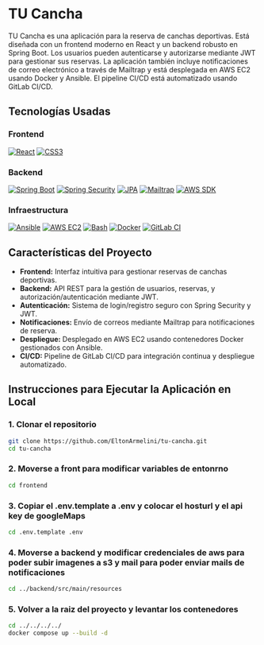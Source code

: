 # TU Cancha

TU Cancha es una aplicación para la reserva de canchas deportivas. Está diseñada con un frontend moderno en React y un backend robusto en Spring Boot. Los usuarios pueden autenticarse y autorizarse mediante JWT para gestionar sus reservas. La aplicación también incluye notificaciones de correo electrónico a través de Mailtrap y está desplegada en AWS EC2 usando Docker y Ansible. El pipeline CI/CD está automatizado usando GitLab CI/CD.

## Tecnologías Usadas

### Frontend

[![React](https://img.shields.io/badge/react-%2320232a.svg?style=for-the-badge&logo=react&logoColor=%2361DAFB)](https://reactjs.org/)
[![CSS3](https://img.shields.io/badge/css3-%231572B6.svg?style=for-the-badge&logo=css3&logoColor=white)](https://developer.mozilla.org/en-US/docs/Web/CSS)

### Backend

[![Spring Boot](https://img.shields.io/badge/springboot-%236DB33F.svg?style=for-the-badge&logo=springboot&logoColor=white)](https://spring.io/projects/spring-boot)
[![Spring Security](https://img.shields.io/badge/springsecurity-%236DB33F.svg?style=for-the-badge&logo=spring&logoColor=white)](https://spring.io/projects/spring-security)
[![JPA](https://img.shields.io/badge/jpa-%236DB33F.svg?style=for-the-badge&logo=spring&logoColor=white)](https://spring.io/projects/spring-data-jpa)
[![Mailtrap](https://img.shields.io/badge/mailtrap-%2323CCEF.svg?style=for-the-badge&logo=mailtrap&logoColor=white)](https://mailtrap.io/)
[![AWS SDK](https://img.shields.io/badge/aws_sdk-%23FF9900.svg?style=for-the-badge&logo=amazon-aws&logoColor=white)](https://aws.amazon.com/sdk-for-java/)

### Infraestructura

[![Ansible](https://img.shields.io/badge/ansible-%231A1918.svg?style=for-the-badge&logo=ansible&logoColor=white)](https://www.ansible.com/)
[![AWS EC2](https://img.shields.io/badge/aws_ec2-%23FF9900.svg?style=for-the-badge&logo=amazon-aws&logoColor=white)](https://aws.amazon.com/ec2/)
[![Bash](https://img.shields.io/badge/bash-%23121011.svg?style=for-the-badge&logo=gnu-bash&logoColor=white)](https://www.gnu.org/software/bash/)
[![Docker](https://img.shields.io/badge/docker-%232496ED.svg?style=for-the-badge&logo=docker&logoColor=white)](https://www.docker.com/)
[![GitLab CI](https://img.shields.io/badge/GitLab%20CI-%23181717.svg?style=for-the-badge&logo=gitlab&logoColor=white)](https://about.gitlab.com/features/ci-cd/)

## Características del Proyecto

- **Frontend:** Interfaz intuitiva para gestionar reservas de canchas deportivas.
- **Backend:** API REST para la gestión de usuarios, reservas, y autorización/autenticación mediante JWT.
- **Autenticación:** Sistema de login/registro seguro con Spring Security y JWT.
- **Notificaciones:** Envío de correos mediante Mailtrap para notificaciones de reserva.
- **Despliegue:** Desplegado en AWS EC2 usando contenedores Docker gestionados con Ansible.
- **CI/CD:** Pipeline de GitLab CI/CD para integración continua y despliegue automatizado.

## Instrucciones para Ejecutar la Aplicación en Local

### 1. Clonar el repositorio

```bash
git clone https://github.com/EltonArmelini/tu-cancha.git
cd tu-cancha
```
### 2. Moverse a front para modificar variables de entonrno
```bash
cd frontend
```
### 3. Copiar el .env.template a .env y colocar el hosturl y el api key de googleMaps
```bash
cd .env.template .env
```
### 4. Moverse a backend y modificar credenciales de aws para poder subir imagenes a s3 y mail para poder enviar mails de notificaciones
```bash
cd ../backend/src/main/resources
```
### 5. Volver a la raiz del proyecto y levantar los contenedores
```bash
cd ../../../../
docker compose up --build -d
```

